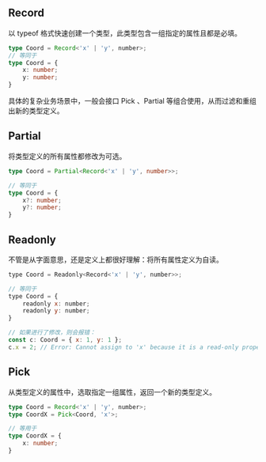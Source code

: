 ## Record
以 typeof 格式快速创建一个类型，此类型包含一组指定的属性且都是必填。
```ts
type Coord = Record<'x' | 'y', number>;
// 等同于
type Coord = {
	x: number;
	y: number;
}
```

具体的复杂业务场景中，一般会接口 Pick 、Partial 等组合使用，从而过滤和重组出新的类型定义。



## Partial
将类型定义的所有属性都修改为可选。
```ts
type Coord = Partial<Record<'x' | 'y', number>>;

// 等同于
type Coord = {
	x?: number;
	y?: number;
}
```


## Readonly

不管是从字面意思，还是定义上都很好理解：将所有属性定义为自读。

```js
type Coord = Readonly<Record<'x' | 'y', number>>;

// 等同于
type Coord = {
    readonly x: number;
    readonly y: number;
}

// 如果进行了修改，则会报错：
const c: Coord = { x: 1, y: 1 };
c.x = 2; // Error: Cannot assign to 'x' because it is a read-only property.
```

## Pick
从类型定义的属性中，选取指定一组属性，返回一个新的类型定义。
```ts
type Coord = Record<'x' | 'y', number>;
type CoordX = Pick<Coord, 'x'>;

// 等用于
type CoordX = {
	x: number;
}

```